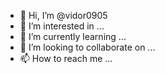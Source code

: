 - 👋 Hi, I’m @vidor0905
- 👀 I’m interested in ...
- 🌱 I’m currently learning ...
- 💞️ I’m looking to collaborate on ...
- 📫 How to reach me ...

<!---/vudior is a ✨ special ✨ repository because its `README.md` (this file) appears on your GitHub profile.
You can click the Preview link to take a look at your changes.
--->

